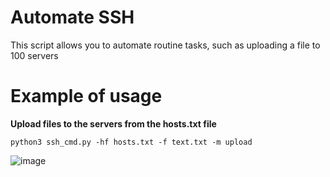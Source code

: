 # Automate SSH

This script allows you to automate routine tasks, such as uploading a file to 100 servers

# Example of usage

**Upload files to the servers from the hosts.txt file**

```
python3 ssh_cmd.py -hf hosts.txt -f text.txt -m upload
```
![image](https://user-images.githubusercontent.com/66217512/156227845-c36075d2-8d98-4716-8835-7ce29ec8dfbe.png)
